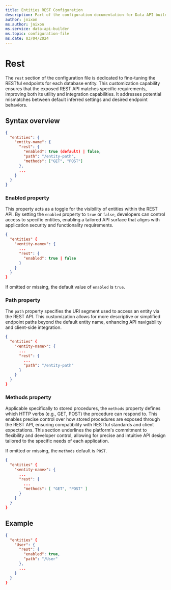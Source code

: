 ```yaml
---
title: Entities REST Configuration
description: Part of the configuration documentation for Data API builder, focusing on Entities REST Configuration.
author: jnixon
ms.author: jnixon
ms.service: data-api-builder
ms.topic: configuration-file
ms.date: 03/04/2024
---
```


# Rest

The `rest` section of the configuration file is dedicated to fine-tuning the RESTful endpoints for each database entity. This customization capability ensures that the exposed REST API matches specific requirements, improving both its utility and integration capabilities. It addresses potential mismatches between default inferred settings and desired endpoint behaviors.

## Syntax overview

```json
{
  "entities": {
    "entity-name": {
      "rest": {
        "enabled": true (default) | false,
        "path": "/entity-path",
        "methods": ["GET", "POST"]
      },
      ...
    }
  }
}
```

### Enabled property

This property acts as a toggle for the visibility of entities within the REST API. By setting the `enabled` property to `true` or `false`, developers can control access to specific entities, enabling a tailored API surface that aligns with application security and functionality requirements.

```json
{
  "entities" {
    "<entity-name>": {
      ...
      "rest": {
        "enabled": true | false
      }
    }
  }
}
```

If omitted or missing, the default value of `enabled` is `true`. 

### Path property

The `path` property specifies the URI segment used to access an entity via the REST API. This customization allows for more descriptive or simplified endpoint paths beyond the default entity name, enhancing API navigability and client-side integration.

```json
{
  "entities" {
    "<entity-name>": {
      ...
      "rest": {
        ...
        "path": "/entity-path"
      }
    }
  }
}
```

### Methods property

Applicable specifically to stored procedures, the `methods` property defines which HTTP verbs (e.g., GET, POST) the procedure can respond to. This enables precise control over how stored procedures are exposed through the REST API, ensuring compatibility with RESTful standards and client expectations. This section underlines the platform's commitment to flexibility and developer control, allowing for precise and intuitive API design tailored to the specific needs of each application.

If omitted or missing, the `methods` default is `POST`. 

```json
{
  "entities" {
    "<entity-name>": {
      ...
      "rest": {
        ...
        "methods": [ "GET", "POST" ]
      }
    }
  }
}
```

## Example

```json
{
  "entities" {
    "User": {
      "rest": {
        "enabled": true,
        "path": "/User"
      },
      ...
    }
  }
}
```
